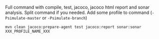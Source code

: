 Full command with compile, test, jacoco, jacoco html report and sonar analysis. Split command if you needed.
Add some profile to command (`-Psimulate-master` or `-Psimulate-branch`)
```
mvn clean jacoco:prepare-agent test jacoco:report sonar:sonar XXX_PROFILE_NAME_XXX
```
